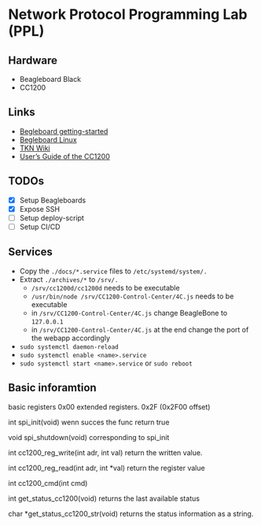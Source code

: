 # Network Protocol Programming Lab (PPL)

## Hardware
* Beagleboard Black
* CC1200

## Links
* [Begleboard getting-started](https://beagleboard.org/getting-started/)
* [Begleboard Linux](https://beagleboard.org/linux/)
* [TKN Wiki](https://kn-pr.tkn.tu-berlin.de/wiki/doku.php)
* [User’s Guide of the CC1200](http://www.ti.com/lit/ug/swru346b/swru346b.pdf)

## TODOs
* [x] Setup Beagleboards
* [x] Expose SSH
* [ ] Setup deploy-script
* [ ] Setup CI/CD

## Services
* Copy the `./docs/*.service` files to `/etc/systemd/system/.`
* Extract `./archives/*` to `/srv/.`
	* `/srv/cc1200d/cc1200d` needs to be executable
	* `/usr/bin/node /srv/CC1200-Control-Center/4C.js` needs to be executable
	* in `/srv/CC1200-Control-Center/4C.js` change BeagleBone to `127.0.0.1`
	* in `/srv/CC1200-Control-Center/4C.js` at the end change the port of the webapp accordingly
* `sudo systemctl daemon-reload`
* `sudo systemctl enable <name>.service`
* `sudo systemctl start <name>.service` or `sudo reboot`

## Basic inforamtion

 basic registers  0x00
 extended registers. 0x2F (0x2F00 offset) 


int spi_init(void)  		wenn succes the func return true

void spi_shutdown(void)        corresponding to spi_init

int cc1200_reg_write(int adr, int val) return the written value.

int cc1200_reg_read(int adr, int *val) return the register value


int cc1200_cmd(int cmd)

int get_status_cc1200(void) returns the last available status

char *get_status_cc1200_str(void) returns the status information as a string.




